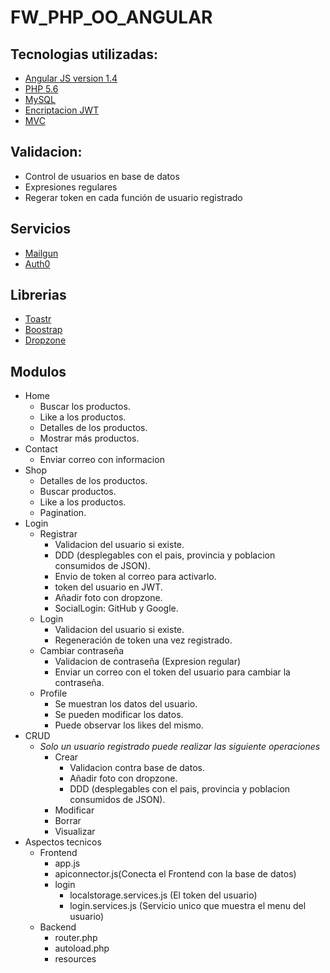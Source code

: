 # FW_PHP_OO_ANGULAR

## Tecnologias utilizadas: ##
- [Angular JS version 1.4](https://angularjs.org/)
- [PHP 5.6](https://www.php.net/manual/es/intro-whatis.php)
- [MySQL](https://www.mysql.com/)
- [Encriptacion JWT](https://jwt.io/)
- [MVC](https://codigofacilito.com/articulos/mvc-model-view-controller-explicado)
    
## Validacion: ##
- Control de usuarios en base de datos
- Expresiones regulares
- Regerar token en cada función de usuario registrado

## Servicios ##
- [Mailgun](https://www.mailgun.com/)
- [Auth0](https://auth0.com/)

## Librerias ##
- [Toastr](https://github.com/CodeSeven/toastr)
- [Boostrap](https://getbootstrap.com/)
- [Dropzone](https://www.dropzonejs.com/)

## Modulos ##
- Home
    - Buscar los productos.
    - Like a los productos.
    - Detalles de los productos.
    - Mostrar más productos.
- Contact
    - Enviar correo con informacion
- Shop
    - Detalles de los productos.
    - Buscar productos.
    - Like a los productos.
    - Pagination.
- Login
    - Registrar
        - Validacion del usuario si existe.
        - DDD (desplegables con el pais, provincia y poblacion consumidos de JSON).
        - Envio de token al correo para activarlo.
        - token del usuario en JWT.
        - Añadir foto con dropzone.
        - SocialLogin: GitHub y Google.
    - Login
        - Validacion del usuario si existe.
        - Regeneración de token una vez registrado.
    - Cambiar contraseña
        - Validacion de contraseña (Expresion regular)
        - Enviar un correo con el token del usuario para cambiar la contraseña.
    - Profile
        - Se muestran los datos del usuario.
        - Se pueden modificar los datos.
        - Puede observar los likes del mismo.
- CRUD
    - *Solo un usuario registrado puede realizar las siguiente operaciones*
        - Crear
            - Validacion contra base de datos.
            - Añadir foto con dropzone.
            - DDD (desplegables con el pais, provincia y poblacion consumidos de JSON).
        - Modificar
        - Borrar 
        - Visualizar
- Aspectos tecnicos
    - Frontend
        - app.js
        - apiconnector.js(Conecta el Frontend con la base de datos)
        - login
            - localstorage.services.js (El token del usuario)
            - login.services.js (Servicio unico que muestra el menu del usuario)
    - Backend
        - router.php
        - autoload.php 
        - resources